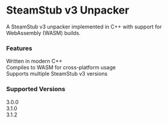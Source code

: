 # SteamStub v3 Unpacker<br>
A SteamStub v3 unpacker implemented in C++ with support for WebAssembly (WASM) builds.

### Features<br>
Written in modern C++<br>
Compiles to WASM for cross-platform usage<br>
Supports multiple SteamStub v3 versions

### Supported Versions<br>
3.0.0<br>
3.1.0<br>
3.1.2
